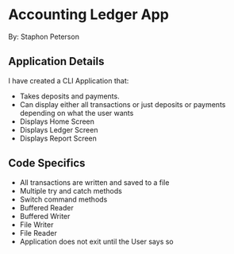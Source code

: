 # Accounting Ledger App
By: Staphon Peterson

## Application Details
I have created a CLI Application that:
* Takes deposits and payments.
* Can display either all transactions or just deposits or payments depending on what the user wants
* Displays Home Screen
* Displays Ledger Screen
* Displays Report Screen

## Code Specifics
* All transactions are written and saved to a file 
* Multiple try and catch methods
* Switch command methods
* Buffered Reader 
* Buffered Writer
* File Writer
* File Reader
* Application does not exit until the User says so
